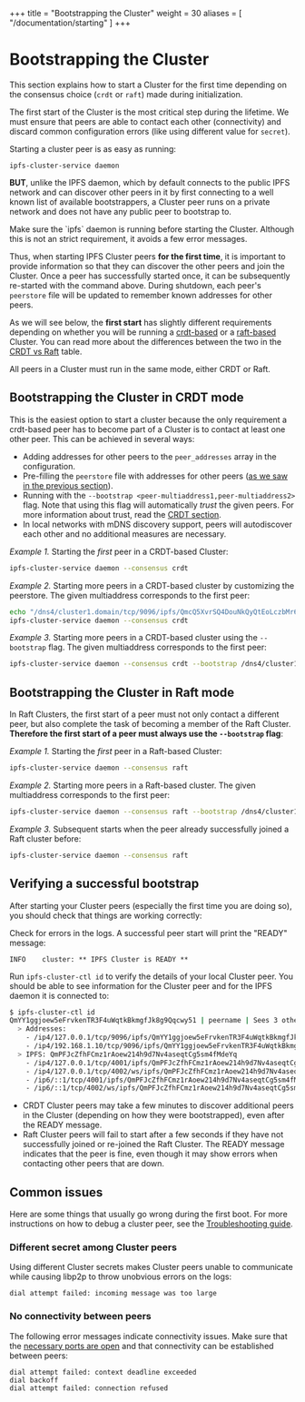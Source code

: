 +++
title = "Bootstrapping the Cluster"
weight = 30
aliases = [
    "/documentation/starting"
]
+++

# Bootstrapping the Cluster

This section explains how to start a Cluster for the first time depending on the consensus choice (`crdt` or `raft`) made during initialization.

The first start of the Cluster is the most critical step during the lifetime. We must ensure that peers are able to contact each other (connectivity) and discard common configuration errors (like using different value for `secret`).

Starting a cluster peer is as easy as running:

```
ipfs-cluster-service daemon
```

**BUT**, unlike the IPFS daemon, which by default connects to the public IPFS network and can discover other peers in it by first connecting to a well known list of available bootstrappers, a Cluster peer runs on a private network and does not have any public peer to bootstrap to.

<div class="tipbox warning">Make sure the `ipfs` daemon is running before starting the Cluster. Although this is not an strict requirement, it avoids a few error messages.</div>

Thus, when starting IPFS Cluster peers **for the first time**, it is important to provide information so that they can discover the other peers and join the Cluster. Once a peer has successfully started once, it can be subsequently re-started with the command above. During shutdown, each peer's `peerstore` file will be updated to remember known addresses for other peers.

As we will see below, the **first start** has slightly different requirements depending on whether you will be running a [crdt-based](/documentation/guides/consensus#crdt) or a [raft-based](/documentation/guides/consensus#raft) Cluster. You can read more about the differences between the two in the [CRDT vs Raft](/documentation/guides/consensus#crdt-vs-raft-comparison) table.

<div class="tipbox warning">All peers in a Cluster must run in the same mode, either CRDT or Raft.</div>

## Bootstrapping the Cluster in CRDT mode

This is the easiest option to start a cluster because the only requirement a crdt-based peer has to become part of a Cluster is to contact at least one other peer. This can be achieved in several ways:

* Adding addresses for other peers to the `peer_addresses` array in the configuration.
* Pre-filling the `peerstore` file with addresses for other peers ([as we saw in the previous section](/documentation/deployment/setup/#the-peerstore-file)).
* Running with the `--bootstrap <peer-multiaddress1,peer-multiaddress2>` flag. Note that using this flag will automatically *trust* the given peers. For more information about trust, read the [CRDT section](/documentation/guides/consensus#crdt).
* In local networks with mDNS discovery support, peers will autodiscover each other and no additional measures are necessary.

_Example 1._ Starting the *first* peer in a CRDT-based Cluster:

```sh
ipfs-cluster-service daemon --consensus crdt
```

_Example 2._ Starting more peers in a CRDT-based cluster by customizing the peerstore. The given multiaddress corresponds to the first peer:

```sh
echo "/dns4/cluster1.domain/tcp/9096/ipfs/QmcQ5XvrSQ4DouNkQyQtEoLczbMr6D9bSenGy6WQUCQUBt" >> ~/.ipfs-cluster/peerstore
ipfs-cluster-service daemon --consensus crdt
```

_Example 3._ Starting more peers in a CRDT-based cluster using the `--bootstrap` flag. The given multiaddress corresponds to the first peer:

```sh
ipfs-cluster-service daemon --consensus crdt --bootstrap /dns4/cluster1.domain/tcp/9096/ipfs/QmcQ5XvrSQ4DouNkQyQtEoLczbMr6D9bSenGy6WQUCQUBt
```

## Bootstrapping the Cluster in Raft mode

In Raft Clusters, the first start of a peer must not only contact a different peer, but also complete the task of becoming a member of the Raft Cluster. **Therefore the first start of a peer must always use the `--bootstrap` flag**:

_Example 1._ Starting the *first* peer in a Raft-based Cluster:

```sh
ipfs-cluster-service daemon --consensus raft
```

_Example 2._ Starting more peers in a Raft-based cluster. The given multiaddress corresponds to the first peer:

```sh
ipfs-cluster-service daemon --consensus raft --bootstrap /dns4/cluster1.domain/tcp/9096/ipfs/QmcQ5XvrSQ4DouNkQyQtEoLczbMr6D9bSenGy6WQUCQUBt
```

_Example 3._ Subsequent starts when the peer already successfully joined a Raft cluster before:

```sh
ipfs-cluster-service daemon --consensus raft
```

## Verifying a successful bootstrap

After starting your Cluster peers (especially the first time you are doing so), you should check that things are working correctly:

Check for errors in the logs. A successful peer start will print the "READY" message:

```text
INFO    cluster: ** IPFS Cluster is READY **
```

Run `ipfs-cluster-ctl id` to verify the details of your local Cluster peer. You should be able to see information for the Cluster peer and for the IPFS daemon it is connected to:

```sh
$ ipfs-cluster-ctl id
QmYY1ggjoew5eFrvkenTR3F4uWqtkBkmgfJk8g9Qqcwy51 | peername | Sees 3 other peers
  > Addresses:
    - /ip4/127.0.0.1/tcp/9096/ipfs/QmYY1ggjoew5eFrvkenTR3F4uWqtkBkmgfJk8g9Qqcwy51
    - /ip4/192.168.1.10/tcp/9096/ipfs/QmYY1ggjoew5eFrvkenTR3F4uWqtkBkmgfJk8g9Qqcwy51
  > IPFS: QmPFJcZfhFCmz1rAoew214h9d7Nv4aseqtCg5sm4fMdeYq
    - /ip4/127.0.0.1/tcp/4001/ipfs/QmPFJcZfhFCmz1rAoew214h9d7Nv4aseqtCg5sm4fMdeYq
    - /ip4/127.0.0.1/tcp/4002/ws/ipfs/QmPFJcZfhFCmz1rAoew214h9d7Nv4aseqtCg5sm4fMdeYq
    - /ip6/::1/tcp/4001/ipfs/QmPFJcZfhFCmz1rAoew214h9d7Nv4aseqtCg5sm4fMdeYq
    - /ip6/::1/tcp/4002/ws/ipfs/QmPFJcZfhFCmz1rAoew214h9d7Nv4aseqtCg5sm4fMdeYq
```

* CRDT Cluster peers may take a few minutes to discover additional peers in the Cluster (depending on how they were bootstrapped), even after the READY message.
* Raft Cluster peers will fail to start after a few seconds if they have not successfully joined or re-joined the Raft Cluster. The READY message indicates that the peer is fine, even though it may show errors when contacting other peers that are down.

## Common issues

Here are some things that usually go wrong during the first boot. For more instructions on how to debug a cluster peer, see the [Troubleshooting guide](/documentation/guides/troubleshooting).

### Different secret among Cluster peers

Using different Cluster secrets makes Cluster peers unable to communicate while causing libp2p to throw unobvious errors on the logs:

```text
dial attempt failed: incoming message was too large
```

### No connectivity between peers

The following error messages indicate connectivity issues. Make sure that the [necessary ports are open](/documentation/guides/security) and that connectivity can be established between peers:

```text
dial attempt failed: context deadline exceeded
dial backoff
dial attempt failed: connection refused
```
